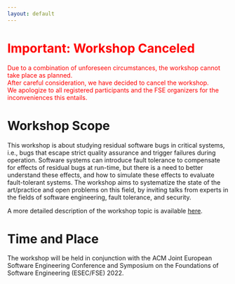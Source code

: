 ```yaml
---
layout: default
---
```


# <span style="color:red">Important: Workshop Canceled</span>

<span style="color:red">Due to a combination of unforeseen circumstances, the workshop cannot take place as planned. <br/>
After careful consideration, we have decided to cancel the workshop. <br/>
We apologize to all registered participants and the FSE organizers for the inconveniences this entails.</span>

# Workshop Scope

This workshop is about studying residual software bugs in critical
systems, i.e., bugs that escape strict quality assurance and trigger
failures during operation. Software systems can introduce fault
tolerance to compensate for effects of residual bugs at run-time,
but there is a need to better understand these effects, and how to
simulate these effects to evaluate fault-tolerant systems. The
workshop aims to systematize the state of the art/practice and
open problems on this field, by inviting talks from experts in the
fields of software engineering, fault tolerance, and security.

A more detailed description of the workshop topic is available [here](topic.html).

# Time and Place

The workshop will be held in conjunction with the ACM Joint European Software Engineering Conference and Symposium on the Foundations of Software Engineering (ESEC/FSE) 2022.
